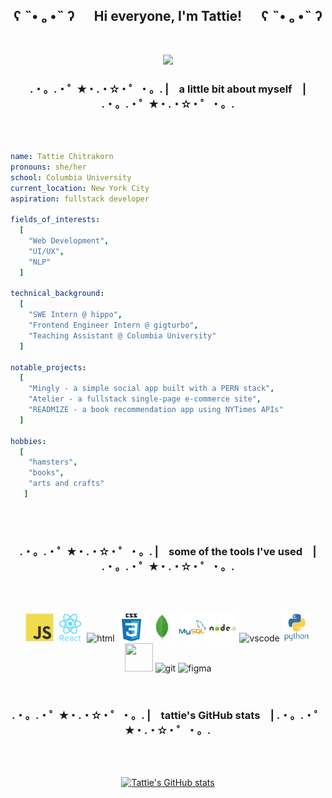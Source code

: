 <h2 align="center"> ʕ ˵• ₒ •˵ ʔ &emsp; Hi everyone, I'm Tattie! &emsp; ʕ ˵• ₒ •˵ ʔ </h2>
<br>

<div align="center">
  
![](https://media.giphy.com/media/AbDb2PniluFwY/giphy.gif)
  
</div>

<h3 align="center"> .・。.・゜✭・.・✫・゜・。. |&emsp;a little bit about myself&emsp;| .・。.・゜✭・.・✫・゜・。.</h3>
<br>
<br>

```yaml
name: Tattie Chitrakorn
pronouns: she/her
school: Columbia University
current_location: New York City
aspiration: fullstack developer

fields_of_interests:
  [
    "Web Development",
    "UI/UX",
    "NLP"
  ]
  
technical_background:
  [
    "SWE Intern @ hippo",
    "Frontend Engineer Intern @ gigturbo",
    "Teaching Assistant @ Columbia University"
  ]
 
notable_projects: 
  [
    "Mingly - a simple social app built with a PERN stack",
    "Atelier - a fullstack single-page e-commerce site",
    "READMIZE - a book recommendation app using NYTimes APIs"
  ]
 
hobbies: 
  [
    "hamsters",
    "books",
    "arts and crafts"
   ]
  
```

<br>
<h3 align="center"> .・。.・゜✭・.・✫・゜・。. |&emsp;some of the tools I've used&emsp;| .・。.・゜✭・.・✫・゜・。.</h2>
<br>
<br>

<p align="center">
<img src="https://raw.githubusercontent.com/devicons/devicon/master/icons/javascript/javascript-original.svg" alt="javascript" width="45" height="45" />
<img src="https://raw.githubusercontent.com/devicons/devicon/master/icons/react/react-original-wordmark.svg" alt="react" width="45" height="45" />
<img src="https://cdn.jsdelivr.net/gh/devicons/devicon/icons/html5/html5-original.svg" alt="html" width="45" height="45"/>
<img src="https://raw.githubusercontent.com/devicons/devicon/master/icons/css3/css3-original-wordmark.svg" alt="css3" width="45" height="45" />
<img src="https://raw.githubusercontent.com/devicons/devicon/master/icons/mongodb/mongodb-original.svg" alt="mongodb" width="45" height="45" />
<img src="https://raw.githubusercontent.com/devicons/devicon/master/icons/mysql/mysql-original-wordmark.svg" alt="mysql" width="45" height="45" />
<img src="https://raw.githubusercontent.com/devicons/devicon/master/icons/nodejs/nodejs-original-wordmark.svg" alt="nodejs" width="45" height="45" />
<img src="https://cdn.jsdelivr.net/gh/devicons/devicon/icons/vscode/vscode-original.svg" alt="vscode" width="45" height="45"/>
<img src="https://raw.githubusercontent.com/devicons/devicon/master/icons/python/python-original-wordmark.svg" alt="python" width="45" height="45" />
<img src="https://cdn.jsdelivr.net/gh/devicons/devicon/icons/amazonwebservices/amazonwebservices-plain-wordmark.svg" width="45" height="45"/>      
<img src="https://cdn.jsdelivr.net/gh/devicons/devicon/icons/git/git-original.svg" alt="git" width="45" height="45"/>
<img src="https://cdn.jsdelivr.net/gh/devicons/devicon/icons/figma/figma-original.svg" alt="figma" width="45" height="45"/>   
</p>

<br>
<h3 align="center"> .・。.・゜✭・.・✫・゜・。. |&emsp;tattie's GitHub stats&emsp;| .・。.・゜✭・.・✫・゜・。.</h3>
<br>
<br>
<div align="center">
  
[![Tattie's GitHub stats](https://github-readme-stats.vercel.app/api?username=tchitrakorn&hide=stars,issues&count_private=true&include_all_commits=true&theme=radical&hide_title=true&show_icons=true)](https://github.com/anuraghazra/github-readme-stats)

</div>


